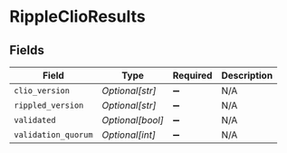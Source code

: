 # RippleClioResults


## Fields

| Field               | Type                | Required            | Description         |
| ------------------- | ------------------- | ------------------- | ------------------- |
| `clio_version`      | *Optional[str]*     | :heavy_minus_sign:  | N/A                 |
| `rippled_version`   | *Optional[str]*     | :heavy_minus_sign:  | N/A                 |
| `validated`         | *Optional[bool]*    | :heavy_minus_sign:  | N/A                 |
| `validation_quorum` | *Optional[int]*     | :heavy_minus_sign:  | N/A                 |